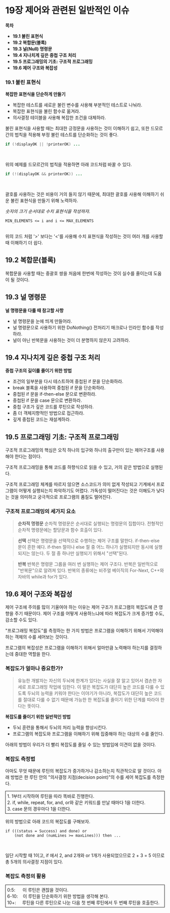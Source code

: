 # 19장 제어와 관련된 일반적인 이슈

**목차**

- **19.1 불린 표현식**
- **19.2 복합문(블록)**
- **19.3 널(Null) 명령문**
- **19.4 지나치게 깊은 중첩 구조 처리**
- **19.5 프로그래밍의 기초: 구조적 프로그래밍**
- **19.6 제어 구조와 복잡성**

### 19.1 불린 표현식

**복잡한 표현식을 단순하게 만들기**

- 복잡한 테스트를 새로운 불린 변수를 사용해 부분적인 테스트로 나눠라.
- 복잡한 표현식을 불린 함수로 옮겨라.
- 의사결정 테이블을 사용해 복잡한 조건을 대체하라.

불린 표현식을 사용할 때는 최대한 긍정문을 사용하는 것이 이해하기 쉽고, 또한 드모르간의 법칙을 적용해 부정 불린 테스트를 단순화하는 것이 좋다.

```java
if (!displayOK || !printerOK) ...
```

<br>

위의 예제를 드모르간의 법칙을 적용하면 아래 코드처럼 바꿀 수 있다.

```java
if (!(displayOK && printerOK)) ...
```

<br>

괄호를 사용하는 것은 비용이 거의 들지 않기 때문에, 최대한 괄호를 사용해 이해하기 쉬운 불린 표현식을 만들기 위해 노력하자.

_숫자의 크기 순서대로 수치 표현식을 작성하자._

```
MIN_ELEMENTS <= i and i <= MAX_ELEMENTS
```

<br>
위의 코드 처럼 '>' 보다는 '<'를 사용해 수치 표현식을 작성하는 것이 여러 개를 사용할 때 이해하기 더 쉽다.

## 19.2 복합문(블록)

복합문을 사용할 때는 중괄호 쌍을 처음에 한번에 작성하는 것이 실수를 줄이는데 도움이 될 것이다.

## 19.3 널 명령문

**널 명령문을 다룰 때 참고할 사항**

- 널 명령문을 눈에 띄게 만들어라.
- 널 명령문으로 사용하기 위한 DoNothing() 전처리기 매크로나 인라인 함수를 작성하라.
- 널이 아닌 반복문을 사용하는 것이 더 분명하지 않은지 고려하라.

## 19.4 지나치게 깊은 중첩 구조 처리

**중첩 구조의 길이를 줄이기 위한 방법**

- 조건의 일부분을 다시 테스트하여 중첩된 if 문을 단순화하라.
- break 블록을 사용하여 중첩된 if 문을 단순화하라.
- 중첩된 if 문을 if-then-else 문으로 변환하라.
- 중첩된 if 문을 case 문으로 변환하라.
- 중첩 구조가 깊은 코드를 루틴으로 작성하라.
- 좀 더 객체지향적인 방법으로 접근하라.
- 깊게 중첩된 코드는 재설계하라.

## 19.5 프로그래밍 기초: 구조적 프로그래밍

구조적 프로그래밍의 핵심은 오직 하나의 입구와 하나의 출구만이 있는 제어구조를 사용해야 한다는 점이다.

구조적 프로그래밍을 통해 코드를 하향식으로 읽을 수 있고, 거의 같은 방법으로 실행된다.

구조적 프로그래밍 체계를 따르지 않으면 소스코드가 의미 없게 작성되고 기계에서 프로그램이 어떻게 실행되는지 파악하기도 어렵다. 가독성이 떨어진다는 것은 이해도가 낮다는 것을 의미하고 궁극적으로 프로그램의 품질도 떨어진다.

### 구조적 프로그래밍의 세가지 요소

> **순차적 명령문**
> 순차적 명령문은 순서대로 실행되는 명령문의 집합이다. 전형적인 순차적 명령문에는 할당문과 함수 호출이 있다.

> **선택**
> 선택은 명령문을 선택적으로 수행하는 제어 구조를 말한다. if-then-else 문이 흔한 예다. if-then 절이나 else 절 중 어느 하나가 실행되지만 동시에 실행되지는 않는다. 두 절 중 하나만 실행되기 위해서 "선택"된다.

> **반복**
> 반복은 명령문 그룹을 여러 번 실행하는 제어 구조다. 반복은 일반적으로 "반복문"으로 알려져 있다. 반복의 종류에는 비주얼 베이직의 For-Next, C++와 자바의 while과 for가 있다.

## 19.6 제어 구조와 복잡성

제어 구조에 주의를 많이 기울여야 하는 이유는 제어 구조가 프로그램의 복잡도에 큰 영향을 주기 때문이다. 제어 구조를 어떻게 사용하느냐에 따라 복잡도가 크게 증가할 수도, 감소할 수도 있다.

"프로그래밍 복잡도"를 측정하는 한 가지 방법은 프로그램을 이해하기 위해서 기억해야 하는 객체의 수를 세어보는 것이다.

프로그램의 복잡성은 프로그램을 이해하기 위해서 얼마만큼 노력해야 하는지를 결정하는데 중대한 역할을 한다.

### 복잡도가 얼마나 중요한가?

> 유능한 개발자는 자신의 두뇌에 한계가 있다는 사실을 잘 알고 있어서 겸손한 자세로 프로그래밍 작업에 임한다. 이 말은 복잡도가 대단히 높은 코드를 다룰 수 있도록 두뇌의 능력을 키워야 한다는 이야기가 아니라, 복잡도가 대단히 높은 코드를 절대로 다룰 수 없기 때문에 가능한 한 복잡도룰 줄이기 위한 단계를 따라야 한다는 뜻이다.

**복잡도를 줄이기 위한 일반적인 방법**

- 두뇌 훈련을 통해서 두뇌의 처리 능력을 향상시킨다.
- 프로그램의 복잡도와 프로그램을 이해하기 위해 집중해야 하는 대상의 수를 줄인다.

아래의 방법이 우리가 더 빨리 복잡도를 줄일 수 있는 방법임에 이견이 없을 것이다.

### 복잡도 측정법

아마도 무엇 때문에 루틴의 복잡도가 증가하거나 감소하는지 직관적으로 알 것이다. 아래 방법은 한 루틴 안의 "의사결정 지점(decision point)"의 수를 세어 복잡도를 측정한다.

<div style="border: 1px solid black; padding: 5px;">
1. 1부터 시작하여 루틴을 따라 똑바로 진행한다. <br>
2. if, while, repeat, for, and, or와 같은 키워드를 만날 때마다 1을 더한다.<br>
3. case 문의 경우마다 1을 더한다.
</div>

위의 방법으로 아래 코드의 복잡도를 구해보자.

```
if (((status = Success) and done) or
    (not done and (numLines >= maxLines))) then ...
```

<br>

일단 시작할 때 1이고, if 에서 2, and 2개와 or 1개가 사용되었으므로 2 + 3 = 5 이므로 총 5개의 의사결정 지점이 있다.

### 복잡도 측정의 활용

<div style="border: 1px solid black; padding: 5px;">
0:5:&nbsp;&nbsp;&nbsp;&nbsp;&nbsp;&nbsp;이 루틴은 괜찮을 것이다.<br>
6-10:&nbsp;&nbsp;&nbsp;&nbsp;이 루틴을 단순화하기 위한 방법을 생각해 본다.<br>
10+:&nbsp;&nbsp;&nbsp;&nbsp;&nbsp;루틴을 다른 루틴으로 나눈 다음 첫 번째 루틴에서 두 번째 루틴을 호출한다.
</div>
